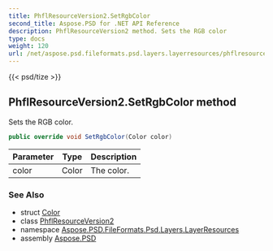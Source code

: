 ```yaml
---
title: PhflResourceVersion2.SetRgbColor
second_title: Aspose.PSD for .NET API Reference
description: PhflResourceVersion2 method. Sets the RGB color
type: docs
weight: 120
url: /net/aspose.psd.fileformats.psd.layers.layerresources/phflresourceversion2/setrgbcolor/
---
```

{{< psd/tize >}}
## PhflResourceVersion2.SetRgbColor method

Sets the RGB color.

```csharp
public override void SetRgbColor(Color color)
```

| Parameter | Type | Description |
| --- | --- | --- |
| color | Color | The color. |

### See Also

* struct [Color](../../../aspose.psd/color/)
* class [PhflResourceVersion2](../)
* namespace [Aspose.PSD.FileFormats.Psd.Layers.LayerResources](../../phflresourceversion2/)
* assembly [Aspose.PSD](../../../)


